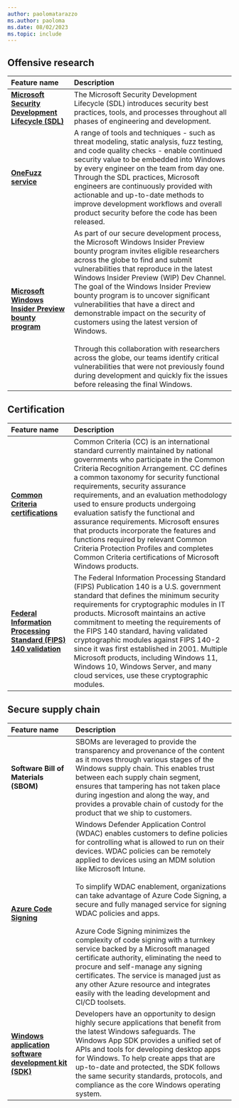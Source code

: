 ```yaml
---
author: paolomatarazzo
ms.author: paoloma
ms.date: 08/02/2023
ms.topic: include
---
```


## Offensive research

| Feature name | Description |
|:---|:---|
| **[Microsoft Security Development Lifecycle (SDL)](/windows/security/security-foundations/msft-security-dev-lifecycle)** | The Microsoft Security Development Lifecycle (SDL) introduces security best practices, tools, and processes throughout all phases of engineering and development. |
| **[OneFuzz service](https://www.microsoft.com/security/blog/2020/09/15/microsoft-onefuzz-framework-open-source-developer-tool-fix-bugs/)** | A range of tools and techniques - such as threat modeling, static analysis, fuzz testing, and code quality checks - enable continued security value to be embedded into Windows by every engineer on the team from day one. Through the SDL practices, Microsoft engineers are continuously provided with actionable and up-to-date methods to improve development workflows and overall product security before the code has been released.  |
| **[Microsoft Windows Insider Preview bounty program](https://www.microsoft.com/msrc/bounty-windows-insider-preview)** | As part of our secure development process, the Microsoft Windows Insider Preview bounty program invites eligible researchers across the globe to find and submit vulnerabilities that reproduce in the latest Windows Insider Preview (WIP) Dev Channel. The goal of the Windows Insider Preview bounty program is to uncover significant vulnerabilities that have a direct and demonstrable impact on the security of customers using the latest version of Windows.<br><br>Through this collaboration with researchers across the globe, our teams identify critical vulnerabilities that were not previously found during development and quickly fix the issues before releasing the final Windows.  |

## Certification

| Feature name | Description |
|:---|:---|
| **[Common Criteria certifications](/windows/security/threat-protection/windows-platform-common-criteria)** | Common Criteria (CC) is an international standard currently maintained by national governments who participate in the Common Criteria Recognition Arrangement. CC defines a common taxonomy for security functional requirements, security assurance requirements, and an evaluation methodology used to ensure products undergoing evaluation satisfy the functional and assurance requirements. Microsoft ensures that products incorporate the features and functions required by relevant Common Criteria Protection Profiles and completes Common Criteria certifications of Microsoft Windows products. |
| **[Federal Information Processing Standard (FIPS) 140 validation](/windows/security/threat-protection/fips-140-validation)** | The Federal Information Processing Standard (FIPS) Publication 140 is a U.S. government standard that defines the minimum security requirements for cryptographic modules in IT products. Microsoft maintains an active commitment to meeting the requirements of the FIPS 140 standard, having validated cryptographic modules against FIPS 140-2 since it was first established in 2001. Multiple Microsoft products, including Windows 11, Windows 10, Windows Server, and many cloud services, use these cryptographic modules. |

## Secure supply chain

| Feature name | Description |
|:---|:---|
| **Software Bill of Materials (SBOM)** | SBOMs are leveraged to provide the transparency and provenance of the content as it moves through various stages of the Windows supply chain. This enables trust between each supply chain segment, ensures that tampering has not taken place during ingestion and along the way, and provides a provable chain of custody for the product that we ship to customers. |
| **[Azure Code Signing](/windows/security/application-security/application-control/windows-defender-application-control/deployment/use-code-signing-for-better-control-and-protection)** | Windows Defender Application Control (WDAC) enables customers to define policies for controlling what is allowed to run on their devices. WDAC policies can be remotely applied to devices using an MDM solution like Microsoft Intune. <br><br>To simplify WDAC enablement, organizations can take advantage of Azure Code Signing, a secure and fully managed service for signing WDAC policies and apps. <br><br>Azure Code Signing minimizes the complexity of code signing with a turnkey service backed by a Microsoft managed certificate authority, eliminating the need to procure and self-manage any signing certificates. The service is managed just as any other Azure resource and integrates easily with the leading development and CI/CD toolsets.  |
| **[Windows application software development kit (SDK)](/windows/security/security-foundations/certification/windows-platform-common-criteria%23security-and-privacy)** | Developers have an opportunity to design highly secure applications that benefit from the latest Windows safeguards. The Windows App SDK provides a unified set of APIs and tools for developing desktop apps for Windows. To help create apps that are up-to-date and protected, the SDK follows the same security standards, protocols, and compliance as the core Windows operating system.  |
